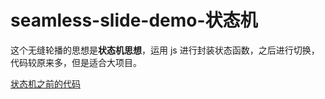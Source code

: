 # seamless-slide-demo-状态机

这个无缝轮播的思想是**状态机思想**，运用 js 进行封装状态函数，之后进行切换，代码较原来多，但是适合大项目。

[状态机之前的代码](https://github.com/bowen-wu/seamless-slide-demo01)
